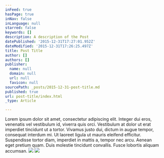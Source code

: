 ```yaml
---
inFeed: true
hasPage: true
inNav: false
inLanguage: null
starred: false
keywords: []
description: A description of the Post
datePublished: '2015-12-31T17:27:01.952Z'
dateModified: '2015-12-31T17:26:25.497Z'
title: Post Title
author: []
authors: []
publisher:
  name: null
  domain: null
  url: null
  favicon: null
sourcePath: _posts/2015-12-31-post-title.md
published: true
url: post-title/index.html
_type: Article

---
```

Lorem ipsum dolor sit amet, consectetur adipiscing elit. Integer dui eros, venenatis vel vestibulum id, viverra quis orci. Vestibulum at dolor ut erat imperdiet tincidunt ut a tortor. Vivamus justo dui, dictum in augue tempor, consequat interdum mi. Ut laoreet ligula ut mauris eleifend efficitur. Suspendisse tortor diam, imperdiet in mattis a, tempor nec arcu. Aenean eget pretium quam. Duis molestie tincidunt convallis. Fusce lobortis aliquam accumsan.
![](https://the-grid-user-content.s3-us-west-2.amazonaws.com/ce818f71-ebf4-4012-ad3e-e9a8db2f0134.JPG)
![](https://the-grid-user-content.s3-us-west-2.amazonaws.com/f979eb92-bd44-4952-b60a-15cf8625c70f.jpg)
